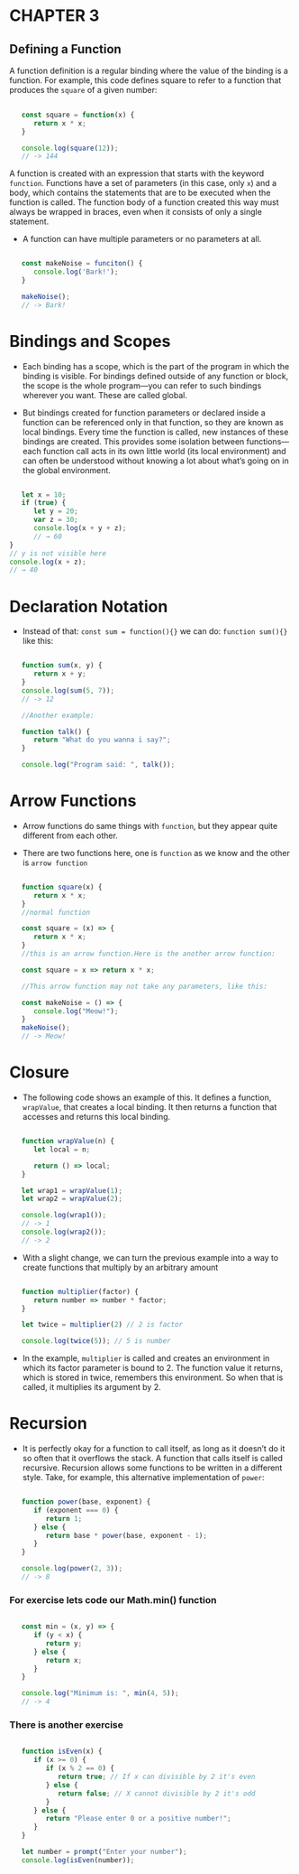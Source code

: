 # CHAPTER 3


## Defining a Function

A function definition is a regular binding where the value of the binding is a function. For example, this code defines square to refer to a function that produces the ``square`` of a given number:

```javascript
   
   const square = function(x) {
      return x * x;
   }

   console.log(square(12));
   // -> 144
```

A function is created with an expression that starts with the keyword ``function``. Functions have a set of parameters (in this case, only ``x``) and a body, which contains the statements that are to be executed when the function is called. The function body of a function created this way must always be wrapped in braces, even when it consists of only a single statement.


- A function can have multiple parameters or no parameters at all.

```javascript

   const makeNoise = funciton() {
      console.log('Bark!');
   }

   makeNoise();
   // -> Bark!
```

# Bindings and Scopes

- Each binding has a scope, which is the part of the program in which the binding is visible. For bindings defined outside of any function or block, the scope is the whole program—you can refer to such bindings wherever you want. These are called global.

- But bindings created for function parameters or declared inside a function can be referenced only in that function, so they are known as local bindings. Every time the function is called, new instances of these bindings are created. This provides some isolation between functions—each function call acts in its own little world (its local environment) and can often be understood without knowing a lot about what’s going on in the global environment.


```javascript

   let x = 10;
   if (true) {
      let y = 20;
      var z = 30;
      console.log(x + y + z);
      // → 60
}
// y is not visible here
console.log(x + z);
// → 40
```


# Declaration Notation

- Instead of that: `const sum = function(){}` we can do: `function sum(){}` like this:

```javascript

   function sum(x, y) {
      return x + y;
   }
   console.log(sum(5, 7));
   // -> 12

   //Another example:

   function talk() {
      return "What do you wanna i say?";
   }

   console.log("Program said: ", talk());
```

# Arrow Functions

- Arrow functions do same things with `function`, but they appear quite different from each other.

- There are two functions here, one is `function` as we know and the other is `arrow function`

```javascript

   function square(x) {
      return x * x;
   }
   //normal function

   const square = (x) => {
      return x * x;
   }
   //this is an arrow function.Here is the another arrow function:

   const square = x => return x * x;

   //This arrow function may not take any parameters, like this:

   const makeNoise = () => {
      console.log("Meow!");
   }
   makeNoise();
   // -> Meow!
```


# Closure

- The following code shows an example of this. It defines a function, ``wrapValue``, that creates a local binding. It then returns a function that accesses and returns this local binding.

```javascript

   function wrapValue(n) {
      let local = n;

      return () => local;
   }

   let wrap1 = wrapValue(1);
   let wrap2 = wrapValue(2);

   console.log(wrap1());
   // -> 1
   console.log(wrap2());
   // -> 2
```

- With a slight change, we can turn the previous example into a way to create functions that multiply by an arbitrary amount

```javascript

   function multiplier(factor) {
      return number => number * factor;
   }

   let twice = multiplier(2) // 2 is factor

   console.log(twice(5)); // 5 is number
```

- In the example, ``multiplier`` is called and creates an environment in which its factor parameter is bound to 2. The function value it returns, which is stored in twice, remembers this environment. So when that is called, it multiplies its argument by 2.


# Recursion

- It is perfectly okay for a function to call itself, as long as it doesn’t do it so often that it overflows the stack. A function that calls itself is called recursive. Recursion allows some functions to be written in a different style. Take, for example, this alternative implementation of ``power``:

```javascript

   function power(base, exponent) {
      if (exponent === 0) {
         return 1;
      } else {
         return base * power(base, exponent - 1);
      }
   }

   console.log(power(2, 3));
   // -> 8
```

### For exercise lets code our Math.min() function

```javascript

   const min = (x, y) => {
      if (y < x) {
         return y;
      } else {
         return x;
      }
   }

   console.log("Minimum is: ", min(4, 5));
   // -> 4
```

### There is another exercise

```javascript

   function isEven(x) {
      if (x >= 0) {
         if (x % 2 == 0) {
            return true; // If x can divisible by 2 it's even
         } else {
            return false; // X cannot divisible by 2 it's odd
         }
      } else {
         return "Please enter 0 or a positive number!";
      }
   }

   let number = prompt("Enter your number");
   console.log(isEven(number));
```
